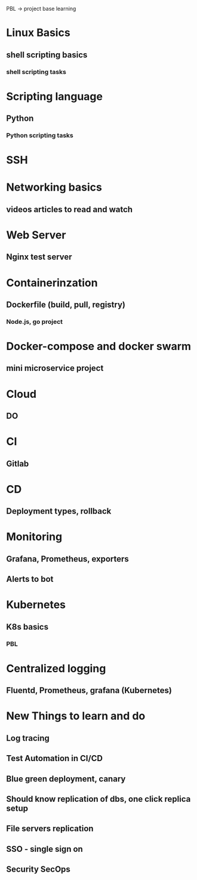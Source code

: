 PBL -> project base learning

# Linux Basics

## shell scripting basics

### shell scripting tasks


# Scripting language

## Python

### Python scripting tasks


# SSH 


# Networking basics

## videos articles to read and watch


# Web Server

## Nginx test server


# Containerinzation

## Dockerfile (build, pull, registry)

### Node.js, go project

# Docker-compose and docker swarm 

## mini microservice project

# Cloud 

## DO

# CI

## Gitlab 

# CD

## Deployment types, rollback

# Monitoring

## Grafana, Prometheus, exporters
## Alerts to bot

# Kubernetes 

## K8s basics 

### PBL

# Centralized logging

## Fluentd, Prometheus, grafana (Kubernetes)





# New Things to learn and do

## Log tracing

## Test Automation in CI/CD 

## Blue green deployment, canary

## Should know replication of dbs, one click replica setup

## File servers replication

## SSO - single sign on

## Security SecOps

 